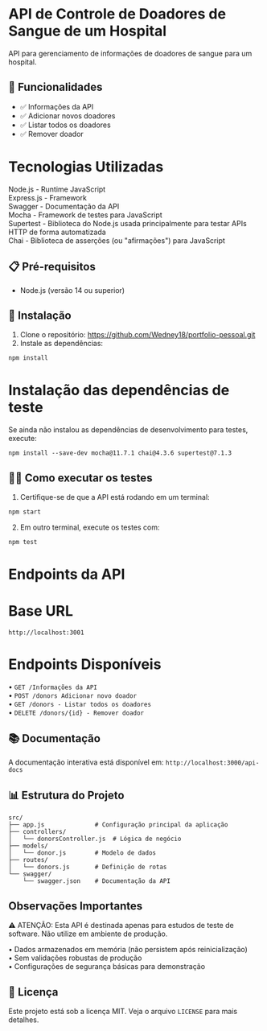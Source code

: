 # API de Controle de Doadores de Sangue de um Hospital

API para gerenciamento de informações de doadores de sangue para um hospital.

## 🚀 Funcionalidades

- ✅ Informações da API
- ✅ Adicionar novos doadores
- ✅ Listar todos os doadores
- ✅ Remover doador

# Tecnologias Utilizadas
Node.js - Runtime JavaScript                                                                                                             
Express.js - Framework                                                                      
Swagger - Documentação da API                                                                                                            
Mocha - Framework de testes para JavaScript                                                                                              
Supertest - Biblioteca do Node.js usada principalmente para testar APIs HTTP de forma automatizada                                       
Chai - Biblioteca de asserções (ou "afirmações") para JavaScript                                                                         


## 📋 Pré-requisitos

- Node.js (versão 14 ou superior)

## 🔧 Instalação

1. Clone o repositório: https://github.com/Wedney18/portfolio-pessoal.git
2. Instale as dependências:
```bash
npm install
```

# Instalação das dependências de teste

Se ainda não instalou as dependências de desenvolvimento para testes, execute:

`npm install --save-dev mocha@11.7.1 chai@4.3.6 supertest@7.1.3`

## 🏃‍♂️ Como executar os testes

1. Certifique-se de que a API está rodando em um terminal:
```bash
npm start
```
2. Em outro terminal, execute os testes com:
```bash
npm test
```

# Endpoints da API
# Base URL
`http://localhost:3001`


# Endpoints Disponíveis
• `GET /Informações da API`           
• `POST /donors Adicionar novo doador`              
• `GET /donors - Listar todos os doadores`               
• `DELETE /donors/{id} - Remover doador`


## 📚 Documentação

A documentação interativa está disponível em: `http://localhost:3000/api-docs`


## 📊 Estrutura do Projeto

```
src/
├── app.js              # Configuração principal da aplicação
├── controllers/
│   └── donorsController.js  # Lógica de negócio
├── models/
│   └── donor.js        # Modelo de dados
├── routes/
│   └── donors.js       # Definição de rotas
└── swagger/
    └── swagger.json    # Documentação da API
```

## Observações Importantes
⚠️ ATENÇÃO: Esta API é destinada apenas para estudos de teste de software. Não utilize em ambiente de produção.

• Dados armazenados em memória (não persistem após reinicialização)                                                                                                                        
• Sem validações robustas de produção                                                                                                                                                      
• Configurações de segurança básicas para demonstração                             

## 📄 Licença

Este projeto está sob a licença MIT. Veja o arquivo `LICENSE` para mais detalhes.
